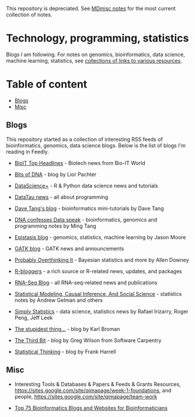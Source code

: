 This repository is depreciated. See [MDmisc notes](https://github.com/mdozmorov/MDmisc_notes) for the most current collection of notes. 


# Technology, programming, statistics

Blogs I am following. For notes on genomics, bioinformatics, data science, machine learning, statistics, see [collections of links to various resources](https://github.com/mdozmorov/MDmisc_notes).

# Table of content

* [Blogs](#blogs)
* [Misc](#misc)

## Blogs

This repository started as a collection of interesting RSS feeds of bioinformatics, genomics, data science blogs. Below is the list of blogs I'm reading in Feedly.

- [BioIT Top Headlines](http://www.bio-itworld.com/bioit_top_headlines.aspx) - Biotech news from Bio-IT World

- [Bits of DNA](https://liorpachter.wordpress.com) - blog by Lior Pachter

- [DataScience+](https://datascienceplus.com/) - R & Python data science news and tutorials

- [DataTau news](http://www.datatau.com/) - all about programming

- [Dave Tang's blog](https://davetang.org/muse) - bioinformatics mini-tutorials by Dave Tang

- [DNA confesses Data speak](https://divingintogeneticsandgenomics.rbind.io/) - bioinformatics, genomics and programming notes by Ming Tang

- [Epistasis blog](http://www.epistasisblog.org/) - genomics, statistics, machine learning by Jason Moore

- [GATK blog](https://software.broadinstitute.org/gatk/blog) - GATK news and announcements

- [Probably Overthinking It](https://www.allendowney.com/blog/) - Bayesian statistics and more by Allen Downey

- [R-bloggers](http://www.r-bloggers.com) - a rich source or R-related news, updates, and packages

- [RNA-Seq Blog](http://www.rna-seqblog.com) - all RNA-seq-related news and publications

- [Statistical Modeling, Causal Inference, And Social Science](http://andrewgelman.com/) - statistics notes by Andrew Gelman and others

- [Simply Statistics](http://simplystatistics.org) - data science, statistics news by Rafael Irizarry, Roger Peng, Jeff Leek

- [The stupidest thing...](http://kbroman.org/blog/) - blog by Karl Broman

- [The Third Bit](http://third-bit.com/) - blog by Greg Wilson from Software Carpentry

- [Statistical Thinking](http://www.fharrell.com/) - blog by Frank Harrell

## Misc

- Interesting Tools & Databases & Papers & Feeds & Grants Resources, https://sites.google.com/site/qimapage/week-1-foundations, and people, https://sites.google.com/site/qimapage/team-work

- [Top 75 Bioinformatics Blogs and Websites for Bioinformaticians](https://blog.feedspot.com/bioinformatics_blogs/)
